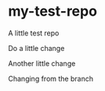 # my-test-repo
A little test repo

Do a little change 

Another little change

Changing from the branch
